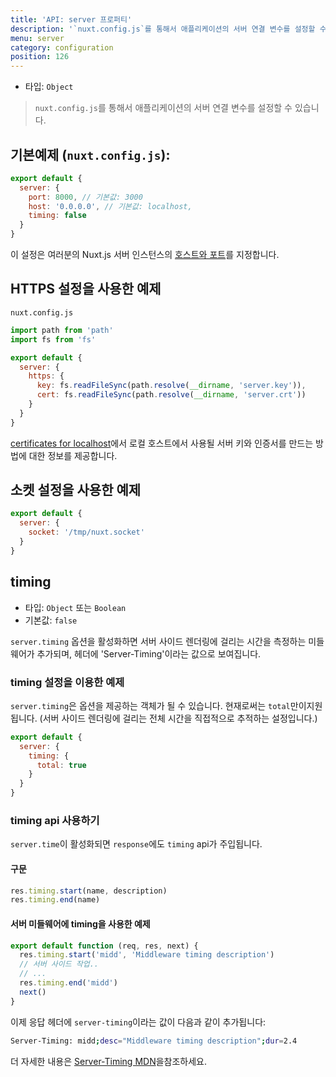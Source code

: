 ```yaml
---
title: 'API: server 프로퍼티'
description: '`nuxt.config.js`를 통해서 애플리케이션의 서버 연결 변수를 설정할 수 있습니다.'
menu: server
category: configuration
position: 126
---
```


- 타입: `Object`

> `nuxt.config.js`를 통해서 애플리케이션의 서버 연결 변수를 설정할 수 있습니다.

## 기본예제 (`nuxt.config.js`):

```js
export default {
  server: {
    port: 8000, // 기본값: 3000
    host: '0.0.0.0', // 기본값: localhost,
    timing: false
  }
}
```

이 설정은 여러분의 Nuxt.js 서버 인스턴스의 [호스트와 포트](/docs/2.x/features/configuration#edit-host-and-port)를 지정합니다.

## HTTPS 설정을 사용한 예제

`nuxt.config.js`

```js
import path from 'path'
import fs from 'fs'

export default {
  server: {
    https: {
      key: fs.readFileSync(path.resolve(__dirname, 'server.key')),
      cert: fs.readFileSync(path.resolve(__dirname, 'server.crt'))
    }
  }
}
```

[certificates for localhost](https://letsencrypt.org/docs/certificates-for-localhost/)에서 로컬 호스트에서 사용될 서버 키와 인증서를 만드는 방법에 대한 정보를 제공합니다.

## 소켓 설정을 사용한 예제

```js
export default {
  server: {
    socket: '/tmp/nuxt.socket'
  }
}
```

## timing

- 타입: `Object` 또는 `Boolean`
- 기본값: `false`

`server.timing` 옵션을 활성화하면 서버 사이드 렌더링에 걸리는 시간을 측정하는 미들웨어가 추가되며, 헤더에 'Server-Timing'이라는 값으로 보여집니다.

### timing 설정을 이용한 예제

`server.timing`은 옵션을 제공하는 객체가 될 수 있습니다. 현재로써는 `total`만이지원됩니다. (서버 사이드 렌더링에 걸리는 전체 시간을 직접적으로 추적하는 설정입니다.)

```js
export default {
  server: {
    timing: {
      total: true
    }
  }
}
```

### timing api 사용하기

`server.time`이 활성화되면 `response`에도 `timing` api가 주입됩니다.

#### 구문

```js
res.timing.start(name, description)
res.timing.end(name)
```

#### 서버 미들웨어에 timing을 사용한 예제

```js
export default function (req, res, next) {
  res.timing.start('midd', 'Middleware timing description')
  // 서버 사이드 작업..
  // ...
  res.timing.end('midd')
  next()
}
```

이제 응답 헤더에 `server-timing`이라는 값이 다음과 같이 추가됩니다:

```bash
Server-Timing: midd;desc="Middleware timing description";dur=2.4
```

더 자세한 내용은 [Server-Timing MDN](https://developer.mozilla.org/en-US/docs/Web/HTTP/Headers/Server-Timing)을참조하세요.
